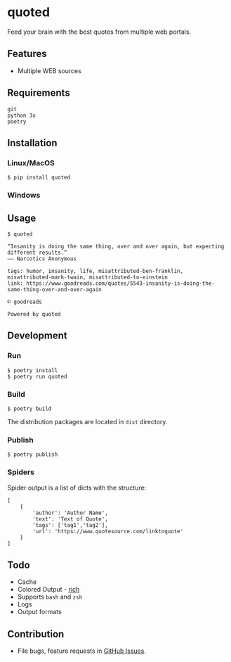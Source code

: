 # quoted

Feed your brain with the best quotes from multiple web portals.

## Features

* Multiple WEB sources

## Requirements

```
git
python 3x
poetry
```

## Installation

### Linux/MacOS

```
$ pip install quoted
```

### Windows


## Usage

```
$ quoted

“Insanity is doing the same thing, over and over again, but expecting different results.”
―― Narcotics Anonymous

tags: humor, insanity, life, misattributed-ben-franklin, misattributed-mark-twain, misattributed-to-einstein
link: https://www.goodreads.com/quotes/5543-insanity-is-doing-the-same-thing-over-and-over-again

© goodreads

Powered by quoted
```
## Development

### Run

```
$ poetry install
$ poetry run quoted
```

### Build

```
$ poetry build
```

The distribution packages are located in `dist` directory.

### Publish

```
$ poetry publish
```

### Spiders

Spider output is a list of dicts with the structure:
```
[
    {
        'author': 'Author Name',
        'text': 'Text of Quote',
        'tags': ['tag1','tag2'],
        'url': 'https://www.quotesource.com/linktoquote'
    }
]
```

## Todo

* Cache
* Colored Output - [rich](https://github.com/willmcgugan/rich)
* Supports `bash` and `zsh`
* Logs
* Output formats

## Contribution

* File bugs, feature requests in [GitHub Issues](https://github.com/rcares/quoted/issues).
